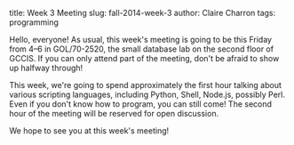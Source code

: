 title: Week 3 Meeting
slug: fall-2014-week-3
author: Claire Charron
tags: programming

Hello, everyone! As usual, this week's meeting is going to be this Friday from 4–6 in GOL/70-2520, the small database lab on the second floor of GCCIS. If you can only attend part of the meeting, don't be afraid to show up halfway through!

This week, we're going to spend approximately the first hour talking about various scripting languages, including Python, Shell, Node.js, possibly Perl. Even if you don't know how to program, you can still come! The second hour of the meeting will be reserved for open discussion.

We hope to see you at this week's meeting!
